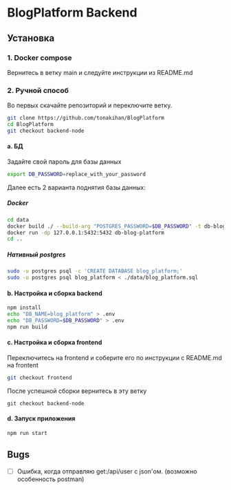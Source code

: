 # BlogPlatform Backend
## Установка
### 1. Docker compose
Вернитесь в ветку main и следуйте инструкции из README.md

### 2. Ручной способ
Во первых скачайте репозиторий и переключите ветку.
```bash
git clone https://github.com/tonakihan/BlogPlatform
cd BlogPlatform
git checkout backend-node
```

#### a. БД
Задайте свой пароль для базы данных
```bash
export DB_PASSWORD=replace_with_your_password
```
Далее есть 2 варианта поднятия базы данных:
##### Docker
```bash
cd data
docker build ./ --build-arg "POSTGRES_PASSWORD=$DB_PASSWORD" -t db-blog-platform
docker run -dp 127.0.0.1:5432:5432 db-blog-platform
cd ..
```
##### Нативный postgres
```bash
sudo -u postgres psql -c 'CREATE DATABASE blog_platform;'
sudo -u postgres psql blog_platform < ./data/blog_platform.sql
```

#### b. Настройка и сборка backend
```bash
npm install
echo "DB_NAME=blog_platform" > .env
echo "DB_PASSWORD=$DB_PASSWORD" > .env
npm run build
```

#### c. Настройка и сборка frontend
Переключитесь на frontend и соберите его по инструкции с README.md на frontent
```bash
git checkout frontend
```
После успешной сборки вернитесь в эту ветку
```
git checkout backend-node
```

#### d. Запуск приложения
```bash
npm run start
```

## Bugs
- [ ] Ошибка, когда отправляю get:/api/user с json'ом. (возможно особенность postman)
